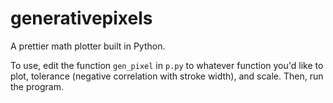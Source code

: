 # generativepixels

A prettier math plotter built in Python.

To use, edit the function `gen_pixel` in `p.py` to whatever function you'd like to plot, tolerance (negative correlation with stroke width), and scale. Then, run the program.
